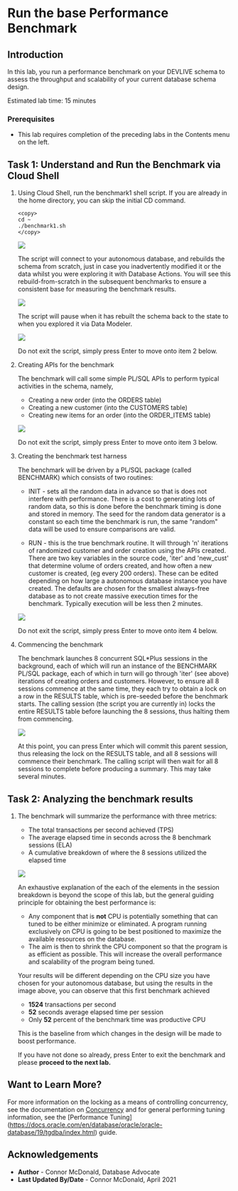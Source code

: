 <!-- Updated March 24, 2020 -->


# Run the base Performance Benchmark


## Introduction

In this lab, you run a performance benchmark on your DEVLIVE schema to assess the throughput and scalability of your current database schema design.

Estimated lab time: 15 minutes

### Prerequisites

-   This lab requires completion of the preceding labs in the Contents menu on the left.

## Task 1: Understand and Run the Benchmark via Cloud Shell

1. Using Cloud Shell, run the benchmark1 shell script. If you are already in the home directory, you can skip the initial CD command.

    ```
    <copy>
    cd ~
    ./benchmark1.sh
    </copy>
    ```

    ![](./images/bench1.png " ")

    The script will connect to your autonomous database, and rebuilds the schema from scratch, just in case you inadvertently modified it or the data whilst you were exploring it with Database Actions. You will see this rebuild-from-scratch in the subsequent benchmarks to ensure a consistent base for measuring the benchmark results.

    ![](./images/bench2.png " ")

    The script will pause when it has rebuilt the schema back to the state to when you explored it via Data Modeler.

    ![](./images/bench3.png " ")

    Do not exit the script, simply press Enter to move onto item 2 below.

2. Creating APIs for the benchmark

    The benchmark will call some simple PL/SQL APIs to perform typical activities in the schema, namely,

      - Creating a new order (into the ORDERS table)
      - Creating a new customer (into the CUSTOMERS table)
      - Creating new items for an order (into the ORDER_ITEMS table)

    ![](./images/bench4.png " ")

    Do not exit the script, simply press Enter to move onto item 3 below.

3. Creating the benchmark test harness

    The benchmark will be driven by a PL/SQL package (called BENCHMARK) which consists of two routines:

    - INIT - sets all the random data in advance so that is does not interfere with performance.  There is a cost to generating lots of random data, so this is done before the benchmark timing is done and stored in memory.  The seed for the random data generator is a constant so each time the benchmark is run, the same "random" data will be used to ensure comparisons are valid.

    - RUN - this is the true benchmark routine.  It will through 'n' iterations of randomized customer and order creation using the APIs created. There are two key variables in the source code, 'iter' and 'new_cust' that determine volume of orders created, and how often a new customer is created, (eg every 200 orders). These can be edited depending on how large a autonomous database instance you have created. The defaults are chosen for the smallest always-free database as to not create massive execution times for the benchmark.  Typically execution will be less then 2 minutes.

    ![](./images/bench5.png " ")

    Do not exit the script, simply press Enter to move onto item 4 below.

4. Commencing the benchmark

    The benchmark launches 8 concurrent SQL*Plus sessions in the background, each of which will run an instance of the BENCHMARK PL/SQL package, each of which in turn will go through 'iter' (see above) iterations of creating orders and customers. However, to ensure all 8 sessions commence at the same time, they each try to obtain a lock on a row in the RESULTS table, which is pre-seeded before the benchmark starts.  The calling session (the script you are currently in) locks the entire RESULTS table before launching the 8 sessions, thus halting them from commencing.  

     ![](./images/bench6.png " ")

    At this point, you can press Enter which will commit this parent session, thus releasing the lock on the RESULTS table, and all 8 sessions will commence their benchmark. The calling script will then wait for all 8 sessions to complete before producing a summary. This may take several minutes.

## Task 2: Analyzing the benchmark results

1. The benchmark will summarize the performance with three metrics:

      - The total transactions per second achieved (TPS)
      - The average elapsed time in seconds across the 8 benchmark sessions (ELA)
      - A cumulative breakdown of where the 8 sessions utilized the elapsed time

    ![](./images/bench7.png " ")

    An exhaustive explanation of the each of the elements in the session breakdown is beyond the scope of this lab, but the general guiding principle for obtaining the best performance is:

      - Any component that is **not** CPU is potentially something that can tuned to be either minimize or eliminated. A program running exclusively on CPU is going to be best positioned to maximize the available resources on the database.
      - The aim is then to shrink the CPU component so that the program is as efficient as possible. This will increase the overall performance and scalability of the program being tuned.

    Your results will be different depending on the CPU size you have chosen for your autonomous database, but using the results in the image above, you can observe that this first benchmark achieved

    - **1524** transactions per second
    - **52** seconds average elapsed time per session
    - Only **52** percent of the benchmark time was productive CPU

    This is the baseline from which changes in the design will be made to boost performance.

    If you have not done so already, press Enter to exit the benchmark and please **proceed to the next lab.**

## Want to Learn More?

For more information on the locking as a means of controlling concurrency, see the documentation on [Concurrency](https://docs.oracle.com/en/database/oracle/oracle-database/19/cncpt/data-concurrency-and-consistency.html#GUID-E8CBA9C5-58E3-460F-A82A-850E0152E95C) and for general performing tuning information, see the [Performance Tuning] (https://docs.oracle.com/en/database/oracle/oracle-database/19/tgdba/index.html) guide.

## Acknowledgements

- **Author** - Connor McDonald, Database Advocate
- **Last Updated By/Date** - Connor McDonald, April 2021
